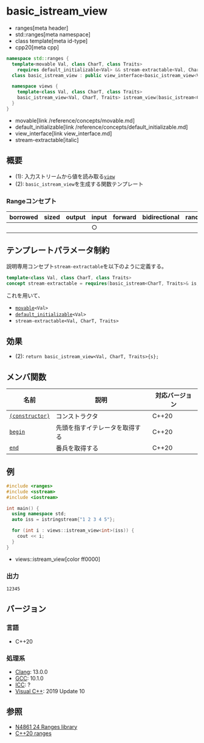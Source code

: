 # basic_istream_view
* ranges[meta header]
* std::ranges[meta namespace]
* class template[meta id-type]
* cpp20[meta cpp]

```cpp
namespace std::ranges {
  template<movable Val, class CharT, class Traits>
    requires default_initializable<Val> && stream-extractable<Val, CharT, Traits>
  class basic_istream_view : public view_interface<basic_istream_view<Val, CharT, Traits>> { …… }; // (1)

  namespace views {
    template<class Val, class CharT, class Traits>
    basic_istream_view<Val, CharT, Traits> istream_view(basic_istream<CharT, Traits>& s);  // (2)
  }
}
```
* movable[link /reference/concepts/movable.md]
* default_initializable[link /reference/concepts/default_initializable.md]
* view_interface[link view_interface.md]
* stream-extractable[italic]

## 概要
- (1): 入力ストリームから値を読み取る[`view`](view.md)
- (2): `basic_istream_view`を生成する関数テンプレート

### Rangeコンセプト

| borrowed | sized | output | input | forward | bidirectional | random_access | contiguous | common | viewable | view |
|----------|-------|--------|-------|---------|---------------|---------------|------------|--------|----------|------|
|          |       |        | ○    |         |               |               |            |        | ○       | ○   |

## テンプレートパラメータ制約

説明専用コンセプト`stream-extractable`を以下のように定義する。

```cpp
template<class Val, class CharT, class Traits>
concept stream-extractable = requires(basic_istream<CharT, Traits>& is, Val& t) { is >> t; }
```

これを用いて、

- [`movable`](/reference/concepts/movable.md)`<Val>`
- [`default_initializable`](/reference/concepts/default_initializable.md)`<Val>`
- `stream-extractable<Val, CharT, Traits>`

## 効果

- (2): `return basic_istream_view<Val, CharT, Traits>{s};`

## メンバ関数

| 名前                                                     | 説明                             | 対応バージョン |
|----------------------------------------------------------|----------------------------------|----------------|
| [`(constructor)`](basic_istream_view/op_constructor.md.nolink)  | コンストラクタ                   | C++20          |
| [`begin`](basic_istream_view/begin.md.nolink)                   | 先頭を指すイテレータを取得する   | C++20          |
| [`end`](basic_istream_view/end.md.nolink)                       | 番兵を取得する                   | C++20          |

## 例
```cpp example
#include <ranges>
#include <sstream>
#include <iostream>

int main() {
  using namespace std;
  auto iss = istringstream{"1 2 3 4 5"};

  for (int i : views::istream_view<int>(iss)) {
    cout << i;
  }
}
```
* views::istream_view[color ff0000]

### 出力
```
12345
```

## バージョン
### 言語
- C++20

### 処理系
- [Clang](/implementation.md#clang): 13.0.0
- [GCC](/implementation.md#gcc): 10.1.0
- [ICC](/implementation.md#icc): ?
- [Visual C++](/implementation.md#visual_cpp): 2019 Update 10

## 参照
- [N4861 24 Ranges library](https://timsong-cpp.github.io/cppwp/n4861/ranges)
- [C++20 ranges](https://techbookfest.org/product/5134506308665344)
